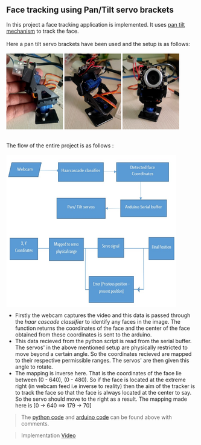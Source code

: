 ## Face tracking using Pan/Tilt servo brackets

In this project a face tracking application is implemented. It uses [pan tilt mechanism](https://en.wikipedia.org/wiki/Pan%E2%80%93tilt%E2%80%93zoom_camera#:~:text=PTZ%20is%20an%20abbreviation%20for,with%20no%20physical%20camera%20movement.) to track the face.<br><br>
Here a pan tilt servo brackets have been used and the setup is as follows:<br><br>
<img src="https://github.com/Ruthvik-1411/Open_CV_Projects/blob/main/face_tracking/ft_im2.jpg" width = 150 height = 200 align="top">
<img src="https://github.com/Ruthvik-1411/Open_CV_Projects/blob/main/face_tracking/ft_im1.jpg" width = 150 height = 200>
<img src="https://github.com/Ruthvik-1411/Open_CV_Projects/blob/main/face_tracking/ft_im3.jpg" width = 150 height = 200><br><br>

The flow of the entire project is as follows : <br><br>
<img src="https://github.com/Ruthvik-1411/Open_CV_Projects/blob/main/face_tracking/ft_f1.jpg" width = 450 height = 200 align="top">
<img src="https://github.com/Ruthvik-1411/Open_CV_Projects/blob/main/face_tracking/ft_f2.jpg" width = 450 height = 200 align="top">

* Firstly the webcam captures the video and this data is passed through the _haar cascade classifier_ to identify any faces in the image. The function returns the coordinates of the face and the center of the face obtained from these coordinates is sent to the arduino.
* This data recieved from the python script is read from the serial buffer. The servos' in the above mentioned setup are physically restricted to move beyond a certain angle. So the coordinates recieved are mapped to their respective permissible ranges. The servos' are then given this angle to rotate. 
* The mapping is inverse here. That is the coordinates of the face lie between (0 - 640), (0 - 480). So if the face is located at the extreme right (in webcam feed i.e inverse to reality) then the aim of the tracker is to track the face so that the face is always located at the center to say. So the servo should move to the right as a  result. The mapping made here is [0 -> 640 ==> 179 -> 70]  

>The [python code](https://github.com/Ruthvik-1411/Open_CV_Projects/blob/main/face_tracking/tracking.py) and [arduino code](https://github.com/Ruthvik-1411/Open_CV_Projects/blob/main/face_tracking/face_tracking.ino) can be found above with comments.

>Implementation [Video](https://drive.google.com/file/d/1Ilt_n2KuYCI8TCWh4PoS5PScXYz10NuY/view?usp=sharing)
